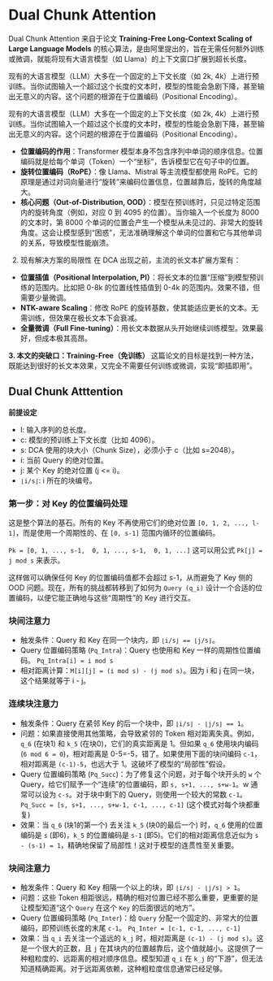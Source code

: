 # Dual Chunk Attention

Dual Chunk Attention 来自于论文 **Training-Free Long-Context Scaling of Large Language Models** 的核心算法，是由阿里提出的，旨在无需任何额外训练或微调，就能将现有大语言模型（如 Llama）的上下文窗口扩展到超长长度。

现有的大语言模型（LLM）大多在一个固定的上下文长度（如 2k, 4k）上进行预训练。当你试图输入一个超过这个长度的文本时，模型的性能会急剧下降，甚至输出无意义的内容。这个问题的根源在于位置编码（Positional Encoding）。

现有的大语言模型（LLM）大多在一个固定的上下文长度（如 2k, 4k）上进行预训练。当你试图输入一个超过这个长度的文本时，模型的性能会急剧下降，甚至输出无意义的内容。这个问题的根源在于位置编码（Positional Encoding）。

- **位置编码的作用**：Transformer 模型本身不包含序列中单词的顺序信息。位置编码就是给每个单词（Token）一个“坐标”，告诉模型它在句子中的位置。
- **旋转位置编码（RoPE）**：像 Llama、Mistral 等主流模型都使用 RoPE。它的原理是通过对词向量进行“旋转”来编码位置信息，位置越靠后，旋转的角度越大。
- **核心问题（Out-of-Distribution, OOD）**：模型在预训练时，只见过特定范围内的旋转角度（例如，对应 0 到 4095 的位置）。当你输入一个长度为 8000 的文本时，第 8000 个单词的位置会产生一个模型从未见过的、非常大的旋转角度。这会让模型感到“困惑”，无法准确理解这个单词的位置和它与其他单词的关系，导致模型性能崩溃。

2. 现有解决方案的局限性
在 DCA 出现之前，主流的长文本扩展方案有：

- **位置插值（Positional Interpolation, PI）**：将长文本的位置“压缩”到模型预训练的范围内。比如把 0-8k 的位置线性插值到 0-4k 的范围内。效果不错，但需要少量微调。
- **NTK-aware Scaling**：修改 RoPE 的旋转基数，使其能适应更长的文本。无需训练，但效果在极长文本下会衰减。
- **全量微调（Full Fine-tuning）**：用长文本数据从头开始继续训练模型。效果最好，但成本极其高昂。

**3. 本文的突破口：Training-Free（免训练）**
这篇论文的目标是找到一种方法，既能达到很好的长文本效果，又完全不需要任何训练或微调，实现“即插即用”。

## Dual Chunk Atttention 

**前提设定**
- l: 输入序列的总长度。
- c: 模型的预训练上下文长度（比如 4096）。
- s: DCA 使用的块大小（Chunk Size），必须小于 c（比如 s=2048）。
- i: 当前 Query 的绝对位置。
- j: 某个 Key 的绝对位置 (j <= i)。
- `⌊i/s⌋`: i 所在的块编号。

### 第一步：对 Key 的位置编码处理

这是整个算法的基石。所有的 Key 不再使用它们的绝对位置 `[0, 1, 2, ..., l-1]`，而是使用一个周期性的、在 `[0, s-1]` 范围内循环的位置编码。

`Pk = [0, 1, ..., s-1,  0, 1, ..., s-1,  0, 1, ...]`
这可以用公式 `Pk[j] = j mod s` 来表示。

这样做可以确保任何 Key 的位置编码值都不会超过 s-1，从而避免了 Key 侧的 OOD 问题。现在，所有的挑战都转移到了如何为 `Query (q_i)` 设计一个合适的位置编码，以便它能正确地与这些“周期性”的 Key 进行交互。

### 块间注意力

- 触发条件：Query 和 Key 在同一个块内，即 `⌊i/s⌋ == ⌊j/s⌋`。
- Query 位置编码策略 (`Pq_Intra`)：Query 也使用和 Key 一样的周期性位置编码。 `Pq_Intra[i] = i mod s`
- 相对距离计算：`M[i][j] = (i mod s) - (j mod s)`。因为 i 和 j 在同一块，这个结果就等于 i - j。

### 连续块注意力

- 触发条件：Query 在紧邻 Key 的后一个块中，即 `⌊i/s⌋ - ⌊j/s⌋ == 1`。
- 问题：如果直接使用其他策略，会导致紧邻的 Token 相对距离失真。例如，`q_6` (在块1) 和 `k_5` (在块0)，它们的真实距离是 1。但如果 `q_6` 使用块内编码 (`6 mod 6 = 0`)，相对距离是 0-5=-5，错了。如果使用下面的块间编码 `c-1`，相对距离是 `(c-1)-5`，也远大于 1。这破坏了模型的“局部性”假设。
- Query 位置编码策略 (`Pq_Succ`)：为了修复这个问题，对于每个块开头的 `w` 个 Query，给它们赋予一个“连续”的位置编码，即 `s, s+1, ..., s+w-1`。w 通常可以设为 `c-s`。对于块中剩下的 Query，则使用一个较大的常数 `c-1`。 `Pq_Succ = [s, s+1, ..., s+w-1, c-1, ..., c-1]` (这个模式对每个块都重复)
- 效果：当 `q_6` (块1的第一个) 去关注 `k_5` (块0的最后一个) 时，`q_6` 使用的位置编码是 `s` (即6)，`k_5` 的位置编码是 `s-1` (即5)。它们的相对距离信息近似为 `s - (s-1) = 1`，精确地保留了局部性！这对于模型的连贯性至关重要。

### 块间注意力

- 触发条件：Query 和 Key 相隔一个以上的块，即 `⌊i/s⌋ - ⌊j/s⌋ > 1`。
- 问题：这些 Token 相距很远，精确的相对位置已经不那么重要，更重要的是让模型知道“这个 `Query` 在这个 `Key` 的后面很远的地方”。
- Query 位置编码策略 (`Pq_Inter`)：给 `Query` 分配一个固定的、非常大的位置编码，即预训练长度的末尾 `c-1`。 `Pq_Inter = [c-1, c-1, ..., c-1]`
- 效果：当 `q_i` 去关注一个遥远的 `k_j` 时，相对距离是 `(c-1) - (j mod s)`。这是一个很大的正数，且 `j` 在其块内的位置越靠后，这个值就越小。这提供了一种粗粒度的、远距离的相对顺序信息。模型知道 `q_i` 在 `k_j` 的“下游”，但无法知道精确距离。对于远距离依赖，这种粗粒度信息通常已经足够。


